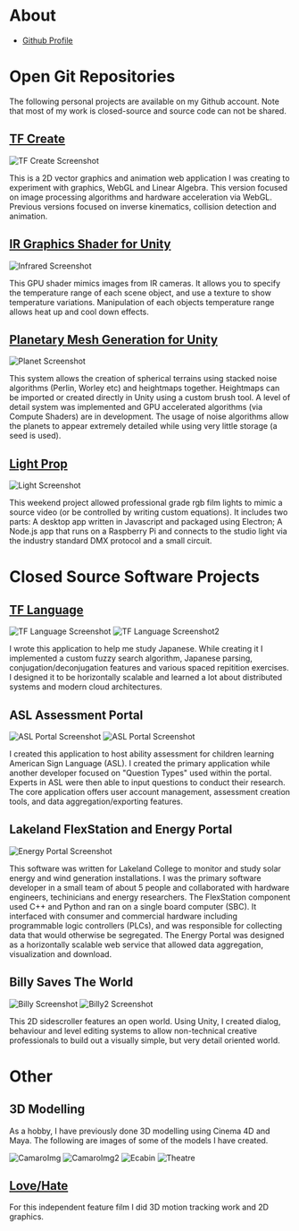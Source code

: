 
# About

* [Github Profile](https://github.com/tjbaron)

# Open Git Repositories

The following personal projects are available on my Github account. Note that most of my work is closed-source and source code can not be shared.

## [TF Create](https://github.com/tjbaron/TF-Create)

![TF Create Screenshot](https://raw.githubusercontent.com/tjbaron/tjbaron.github.io/master/img/tfcreate.jpg)

This is a 2D vector graphics and animation web application I was creating to experiment with graphics, WebGL and Linear Algebra. This version focused on image processing algorithms and hardware acceleration via WebGL. Previous versions focused on inverse kinematics, collision detection and animation.

## [IR Graphics Shader for Unity](https://github.com/tjbaron/UnityInfrared)

![Infrared Screenshot](https://raw.githubusercontent.com/tjbaron/tjbaron.github.io/master/img/ir.jpg)

This GPU shader mimics images from IR cameras. It allows you to specify the temperature range of each scene object, and use a texture to show temperature variations. Manipulation of each objects temperature range allows heat up and cool down effects.

## [Planetary Mesh Generation for Unity](https://github.com/tjbaron/UnityTerrain)

![Planet Screenshot](https://raw.githubusercontent.com/tjbaron/tjbaron.github.io/master/img/planet.jpg)

This system allows the creation of spherical terrains using stacked noise algorithms (Perlin, Worley etc) and heightmaps together. Heightmaps can be imported or created directly in Unity using a custom brush tool. A level of detail system was implemented and GPU accelerated algorithms (via Compute Shaders) are in development. The usage of noise algorithms allow the planets to appear extremely detailed while using very little storage (a seed is used).

## [Light Prop](https://github.com/tjbaron/PropLight)

![Light Screenshot](https://raw.githubusercontent.com/tjbaron/tjbaron.github.io/master/img/lightprop.jpg)

This weekend project allowed professional grade rgb film lights to mimic a source video (or be controlled by writing custom equations). It includes two parts: A desktop app written in Javascript and packaged using Electron; A Node.js app that runs on a Raspberry Pi and connects to the studio light via the industry standard DMX protocol and a small circuit.

# Closed Source Software Projects

## [TF Language](https://tflanguage.com)

![TF Language Screenshot](https://raw.githubusercontent.com/tjbaron/tjbaron.github.io/master/img/tflang1.jpg)
![TF Language Screenshot2](https://raw.githubusercontent.com/tjbaron/tjbaron.github.io/master/img/tflang2.jpg)

I wrote this application to help me study Japanese. While creating it I implemented a custom fuzzy search algorithm, Japanese parsing, conjugation/deconjugation features and various spaced repitition exercises. I designed it to be horizontally scalable and learned a lot about distributed systems and modern cloud architectures.

## ASL Assessment Portal

![ASL Portal Screenshot](https://raw.githubusercontent.com/tjbaron/tjbaron.github.io/master/img/assess.png)
![ASL Portal Screenshot](https://raw.githubusercontent.com/tjbaron/tjbaron.github.io/master/img/question.jpg)

I created this application to host ability assessment for children learning American Sign Language (ASL). I created the primary application while another developer focused on "Question Types" used within the portal. Experts in ASL were then able to input questions to conduct their research. The core application offers user account management, assessment creation tools, and data aggregation/exporting features.

## Lakeland FlexStation and Energy Portal
![Energy Portal Screenshot](https://raw.githubusercontent.com/tjbaron/tjbaron.github.io/master/img/flex.jpg)

This software was written for Lakeland College to monitor and study solar energy and wind generation installations. I was the primary software developer in a small team of about 5 people and collaborated with hardware engineers, techinicians and energy researchers. The FlexStation component used C++ and Python and ran on a single board computer (SBC). It interfaced with consumer and commercial hardware including programmable logic controllers (PLCs), and was responsible for collecting data that would otherwise be segregated. The Energy Portal was designed as a horizontally scalable web service that allowed data aggregation, visualization and download.

## Billy Saves The World

![Billy Screenshot](https://raw.githubusercontent.com/tjbaron/tjbaron.github.io/master/img/billy.jpg)
![Billy2 Screenshot](https://raw.githubusercontent.com/tjbaron/tjbaron.github.io/master/img/billy2.jpg)

This 2D sidescroller features an open world. Using Unity, I created dialog, behaviour and level editing systems to allow non-technical creative professionals to build out a visually simple, but very detail oriented world.

# Other

## 3D Modelling

As a hobby, I have previously done 3D modelling using Cinema 4D and Maya. The following are images of some of the models I have created.

![CamaroImg](https://raw.githubusercontent.com/tjbaron/tjbaron.github.io/master/img/camarofront.jpg)
![CamaroImg2](https://raw.githubusercontent.com/tjbaron/tjbaron.github.io/master/img/camaroback.jpg)
![Ecabin](https://raw.githubusercontent.com/tjbaron/tjbaron.github.io/master/img/ecabin.jpg)
![Theatre](https://raw.githubusercontent.com/tjbaron/tjbaron.github.io/master/img/theatre.jpg)

## [Love/Hate](http://www.imdb.com/title/tt1950252/)

For this independent feature film I did 3D motion tracking work and 2D graphics.
